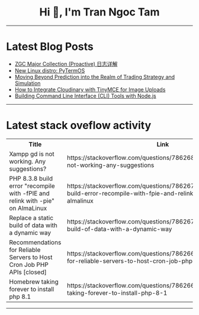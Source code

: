 <h1 align="center">Hi 👋, I'm Tran Ngoc Tam</h1>

---

# Latest Blog Posts 
<!-- BLOG-POST-LIST:START -->
- [ZGC Major Collection &lpar;Proactive&rpar; 日志详解](https://dev.to/truman_999999999/zgc-major-collection-proactive-ri-zhi-xiang-jie-453g)
- [New Linux distro: PyTermOS](https://dev.to/markdev/new-linux-distro-pytermos-2h3p)
- [Moving Beyond Prediction into the Realm of Trading Strategy and Simulation](https://dev.to/annaliesetech/moving-beyond-prediction-into-the-realm-of-trading-strategy-and-simulation-3mk1)
- [How to Integrate Cloudinary with TinyMCE for Image Uploads](https://dev.to/joshydev/how-to-integrate-cloudinary-with-tinymce-for-image-uploads-fm9)
- [Building Command Line Interface &lpar;CLI&rpar; Tools with Node.js](https://dev.to/sojida/building-command-line-interface-cli-tools-with-nodejs-4mob)
<!-- BLOG-POST-LIST:END -->

---

# Latest stack oveflow activity
<table>
  <tr><th>Title</th><th>Link</th></tr>
  <!-- STACKOVERFLOW:START --><tr><td>Xampp gd is not working. Any suggestions?</td><td>https://stackoverflow.com/questions/78626831/xampp-gd-is-not-working-any-suggestions</td></tr><tr><td>PHP 8.3.8 build error &quot;recompile with -fPIE and relink with -pie&quot; on AlmaLinux</td><td>https://stackoverflow.com/questions/78626755/php-8-3-8-build-error-recompile-with-fpie-and-relink-with-pie-on-almalinux</td></tr><tr><td>Replace a static build of data with a dynamic way</td><td>https://stackoverflow.com/questions/78626704/replace-a-static-build-of-data-with-a-dynamic-way</td></tr><tr><td>Recommendations for Reliable Servers to Host Cron Job PHP APIs [closed]</td><td>https://stackoverflow.com/questions/78626677/recommendations-for-reliable-servers-to-host-cron-job-php-apis</td></tr><tr><td>Homebrew taking forever to install php 8.1</td><td>https://stackoverflow.com/questions/78626662/homebrew-taking-forever-to-install-php-8-1</td></tr><!-- STACKOVERFLOW:END -->
</table>

---


